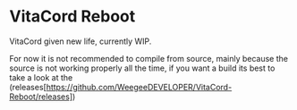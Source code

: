 # VitaCord Reboot
VitaCord given new life, currently WIP.

For now it is not recommended to compile from source, mainly because the source is not working properly all the time, if you want a build its best to take a look at the (releases[https://github.com/WeegeeDEVELOPER/VitaCord-Reboot/releases])
